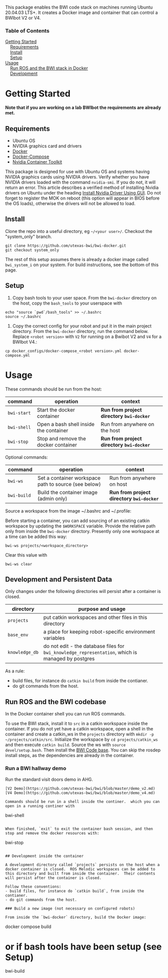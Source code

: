 This package enables the BWI code stack on machines running Ubuntu 20.04.03 LTS+.  It creates a Docker image and container that can control a BWIbot V2 or V4.

### Table of Contents

[Getting Started](#getting-started)<br/>
&nbsp;&nbsp;&nbsp;&nbsp;[Requirements](#requirements)<br/>
&nbsp;&nbsp;&nbsp;&nbsp;[Install](#install)<br/>
&nbsp;&nbsp;&nbsp;&nbsp;[Setup](#setup)<br/>
[Usage](#usage)<br/>
&nbsp;&nbsp;&nbsp;&nbsp;[Run ROS and the BWI stack in Docker](#run-ros-and-the-bwi-stack-in-docker)<br/>
&nbsp;&nbsp;&nbsp;&nbsp;[Development](#development-inside-the-container)<br/>

# Getting Started

**Note that if you are working on a lab BWIbot the requirements are already met.**

## Requirements

- Ubuntu OS
- NVIDIA graphics card and drivers
- [Docker](https://docs.docker.com/engine/install/ubuntu/)
- [Docker-Compose](https://docs.docker.com/compose/install/)
- [Nvidia Container Toolkit](https://docs.nvidia.com/datacenter/cloud-native/container-toolkit/install-guide.html#docker)

This package is designed for use with Ubuntu OS and systems having NVIDIA graphics cards using NVIDIA drivers.  Verify whether you have NVIDIA drivers loaded with the command `nvidia-smi`.  If you do not, it will return an error.  This article describes a verified method of installing Nvidia drivers on Ubuntu under the heading [Install Nvidia Driver Using GUI](https://phoenixnap.com/kb/install-nvidia-drivers-ubuntu).  Do not forget to register the MOK on reboot (this option will appear in BIOS before the OS loads), otherwise the drivers will not be allowed to load.

## Install

Clone the repo into a useful directory, eg `~/<your user>/`.  Checkout the "system_only" branch.
```
git clone https://github.com/utexas-bwi/bwi-docker.git
git checkout system_only
```
The rest of this setup assumes there is already a docker image called `bwi_system_i` on your system.  For build instructions, see the bottom of this page.


## Setup

1. Copy bash tools to your user space.
From the `bwi-docker` directory on the host, copy the `bash_tools` to your userspace with
```
echo "source `pwd`/bash_tools" >> ~/.bashrc
source ~/.bashrc
```

1. Copy the correct config for your robot and put it in the main project directory.
From the `bwi-docker` directory, run the command below.  Replace `<robot version>` with `V2` for running on a Bwibot V2 and `V4` for a BWIbot V4.:
```
cp docker_configs/docker-compose_<robot version>.yml docker-compose.yml
```

# Usage

These commands should be run from the host:

| command | operation | context |
| --- | --- | --- |
| `bwi-start` | Start the docker container | **Run from project directory `bwi-docker`** |
| `bwi-shell` | Open a bash shell inside the container | Run from anywhere on the host |
| `bwi-stop` | Stop and remove the docker container | **Run from project directory `bwi-docker`** |

Optional commands: 

| command | operation | context |
| --- | --- | --- |
| `bwi-ws` | Set a container workspace path to source (see below) | Run from anywhere on host |
| `bwi-build ` | Build the container image (admin only) | **Run from project directory `bwi-docker`** |


Source a workspace from the image ~/.bashrc and ~/.profile:

Before starting a container, you can add sourcing of an existing catkin workspace by updating the `$WORKSPACE` variable.  Provide the relative path only from inside the `bwi-docker` directory.  Presently only one workspace at a time can be added this way:
```
bwi-ws projects/<workspace_directory>
```
Clear this value with
```
bwi-ws clear
```

## Development and Persistent Data

Only changes under the following directories will persist after a container is closed.

| directory | purpose and usage |
| --- | --- |
| `projects` | put catkin workspaces and other files in this directory |
| `base_env` | a place for keeping robot-specific environment variables |
| `knowledge_db` | do not edit - the database files for `bwi_knowledge_representation`, which is managed by postgres |

As a rule:
- build files, for instance do `catkin build` from inside the contianer.
- do git commands from the host.

## Run ROS and the BWI codebase

In the Docker container shell you can run ROS commands.

To use the BWI stack, install it to `src` in a catkin workspace inside the container.  If you do not yet have a catkin workspace, open a shell in the container and create a catkin_ws in the `projects` directory with `mkdir -p ~/projects/catkin/src`.  Initialize the workspace by `cd projects/catkin_ws` and then execute `catkin build`.  Source the ws with `source devel/setup.bash`.  Then install the [BWI Code base](https://github.com/utexas-bwi/bwi).  You can skip the rosdep install steps, as the dependencies are already in the container.

### Run a BWI hallway demo

Run the standard visit doors demo in AHG.
```
[V2 Demo](https://github.com/utexas-bwi/bwi/blob/master/demo_v2.md)
[V4 Demo](https://github.com/utexas-bwi/bwi/blob/master/demo_v4.md)

Commands should be run in a shell inside the continer.  which you can open in a running continer with
```
bwi-shell
```

When finished, `exit` to exit the container bash session, and then stop and remove the docker resources with:
```
bwi-stop
```

## Development inside the container

A development directory called `projects` persists on the host when a docker container is closed.  ROS Melodic workspaces can be added to this directory and built from inside the container.  Their contents will persist after the container is closed.

Follow these conventions:
- build files, for instance do `catkin build`, from inside the contianer.
- do git commands from the host.

### Build a new image (not necessary on configured robots)

From inside the `bwi-docker` directory, build the Docker image:
```
docker compose build

# or if bash tools have been setup (see Setup)
bwi-build
```